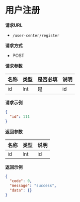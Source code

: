 # 用户注册

**请求URL**

- `/user-center/register`

**请求方式**

- POST

**请求参数**

|   名称   |   类型   |   是否必填   |   说明   |
|   ---   |   ---   |   ---   |   ---   |
| id | Int | 是 | id |

**请求示例**

```json
{
  "id": 111
}
```

**返回参数**

|   名称   |   类型   |   说明   |
|   ---   |   ---   |   ---   |
| id | Int | id |

**返回示例**

```json
{
  "code": 0,
  "message": "success",
  "data": {}
}
```
